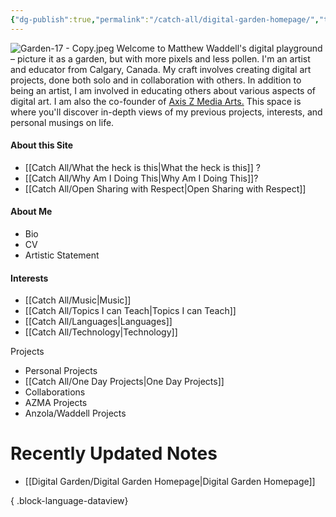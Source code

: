 ```yaml
---
{"dg-publish":true,"permalink":"/catch-all/digital-garden-homepage/","tags":["gardenEntry"],"updated":"2023-12-06T12:36:20.429-07:00"}
---
```


![Garden-17 - Copy.jpeg](/img/user/Attachements/Garden-17%20-%20Copy.jpeg)
Welcome to Matthew Waddell's digital playground – picture it as a garden, but with more pixels and less pollen. I'm an artist and educator from Calgary, Canada. My craft involves creating digital art projects, done both solo and in collaboration with others. In addition to being an artist, I am involved in educating others about various aspects of digital art. I am also the co-founder of [Axis Z Media Arts.](https://azmadigital.com/) This space is where you'll discover in-depth views of my previous projects, interests, and personal musings on life. 

#### About this Site 
- [[Catch All/What the heck is this\|What the heck is this]] ?
- [[Catch All/Why Am I Doing This\|Why Am I Doing This]]?
-  [[Catch All/Open Sharing with Respect\|Open Sharing with Respect]]
####  About Me
- Bio
- CV
- Artistic Statement

#### Interests
- [[Catch All/Music\|Music]]
- [[Catch All/Topics I can Teach\|Topics I can Teach]]
- [[Catch All/Languages\|Languages]]
- [[Catch All/Technology\|Technology]]

Projects
- Personal Projects
- [[Catch All/One Day Projects\|One Day Projects]]
- Collaborations
- AZMA Projects
- Anzola/Waddell Projects

# Recently Updated Notes
- [[Digital Garden/Digital Garden Homepage\|Digital Garden Homepage]]

{ .block-language-dataview}
